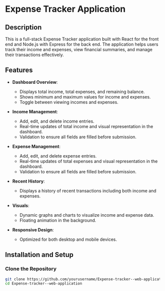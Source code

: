 # Expense Tracker Application

## Description

This is a full-stack Expense Tracker application built with React for the front end and Node.js with Express for the back end. The application helps users track their income and expenses, view financial summaries, and manage their transactions effectively.

## Features

- **Dashboard Overview**: 
  - Displays total income, total expenses, and remaining balance.
  - Shows minimum and maximum values for income and expenses.
  - Toggle between viewing incomes and expenses.

- **Income Management**: 
  - Add, edit, and delete income entries.
  - Real-time updates of total income and visual representation in the dashboard.
  - Validation to ensure all fields are filled before submission.

- **Expense Management**: 
  - Add, edit, and delete expense entries.
  - Real-time updates of total expenses and visual representation in the dashboard.
  - Validation to ensure all fields are filled before submission.

- **Recent History**: 
  - Displays a history of recent transactions including both income and expenses.

- **Visuals**: 
  - Dynamic graphs and charts to visualize income and expense data.
  - Floating animation in the background.

- **Responsive Design**: 
  - Optimized for both desktop and mobile devices.

## Installation and Setup

### Clone the Repository

```bash
git clone https://github.com/yourusername/Expense-tracker--web-application.git
cd Expense-tracker--web-application
